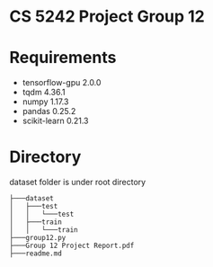 # CS 5242 Project Group 12

# Requirements

- tensorflow-gpu       2.0.0
- tqdm                 4.36.1
- numpy                1.17.3
- pandas               0.25.2
- scikit-learn         0.21.3


# Directory

dataset folder is under root directory

```
├───dataset
│   ├───test
│   │   └───test
│   ├───train
│   │   └───train
├───group12.py
├───Group 12 Project Report.pdf
├───readme.md
```
